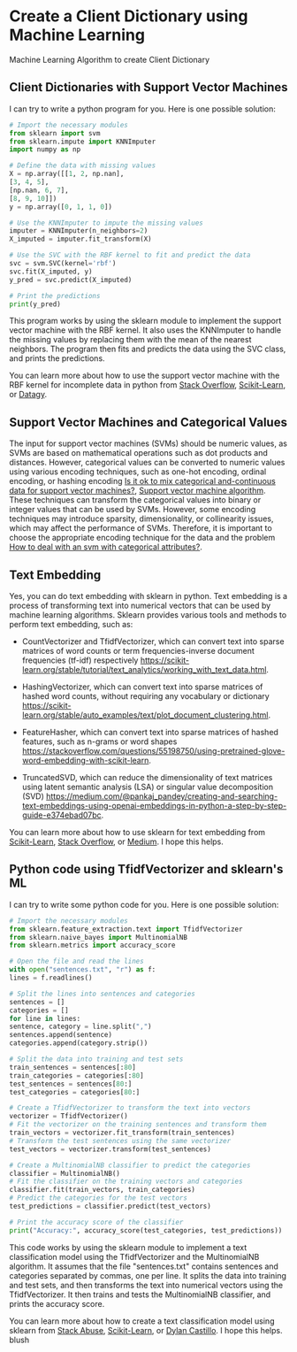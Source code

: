 # Create a Client Dictionary using Machine Learning
Machine Learning Algorithm to create Client Dictionary 

## Client Dictionaries with Support Vector Machines
I can try to write a python program for you. Here is one possible solution:

```python
# Import the necessary modules
from sklearn import svm
from sklearn.impute import KNNImputer
import numpy as np

# Define the data with missing values
X = np.array([[1, 2, np.nan],
[3, 4, 5],
[np.nan, 6, 7],
[8, 9, 10]])
y = np.array([0, 1, 1, 0])

# Use the KNNImputer to impute the missing values
imputer = KNNImputer(n_neighbors=2)
X_imputed = imputer.fit_transform(X)

# Use the SVC with the RBF kernel to fit and predict the data
svc = svm.SVC(kernel='rbf')
svc.fit(X_imputed, y)
y_pred = svc.predict(X_imputed)

# Print the predictions
print(y_pred)
```

This program works by using the sklearn module to implement the support vector machine with the RBF kernel. It also uses the KNNImputer to handle the missing values by replacing them with the mean of the nearest neighbors. The program then fits and predicts the data using the SVC class, and prints the predictions.

You can learn more about how to use the support vector machine with the RBF kernel for incomplete data in python from [Stack Overflow](https://stackoverflow.com/questions/51879623/reverse-support-vector-machine-calculating-the-predictions), [Scikit-Learn](https://scikit-learn.org/stable/modules/svm.html), or [Datagy](https://datagy.io/python-support-vector-machines/).

## Support Vector Machines and Categorical Values
The input for support vector machines (SVMs) should be numeric values, as SVMs are based on mathematical operations such as dot products and distances.
However, categorical values can be converted to numeric values using various encoding techniques, such as one-hot encoding, ordinal encoding, or hashing encoding [Is it ok to mix categorical and-continuous data for support vector machines?](https://stats.stackexchange.com/questions/50474/is-it-ok-to-mix-categorical-and-continuous-data-for-svm-support-vector-machines), [Support vector machine algorithm](https://www.geeksforgeeks.org/support-vector-machine-algorithm/).
These techniques can transform the categorical values into binary or integer values that can be used by SVMs.
However, some encoding techniques may introduce sparsity, dimensionality, or collinearity issues, which may affect the performance of SVMs. Therefore, it is important to choose the appropriate encoding technique for the data and the problem [How to deal with an svm with categorical attributes?](https://stats.stackexchange.com/questions/52915/how-to-deal-with-an-svm-with-categorical-attributes).

## Text Embedding

Yes, you can do text embedding with sklearn in python. Text embedding is a process of transforming text into numerical vectors that can be used by machine learning algorithms. Sklearn provides various tools and methods to perform text embedding, such as:

* CountVectorizer and TfidfVectorizer, which can convert text into sparse matrices of word counts or term frequencies-inverse document frequencies (tf-idf) respectively https://scikit-learn.org/stable/tutorial/text_analytics/working_with_text_data.html.

*  HashingVectorizer, which can convert text into sparse matrices of hashed word counts, without requiring any vocabulary or dictionary https://scikit-learn.org/stable/auto_examples/text/plot_document_clustering.html.

*  FeatureHasher, which can convert text into sparse matrices of hashed features, such as n-grams or word shapes https://stackoverflow.com/questions/55198750/using-pretrained-glove-word-embedding-with-scikit-learn.

*  TruncatedSVD, which can reduce the dimensionality of text matrices using latent semantic analysis (LSA) or singular value decomposition (SVD) https://medium.com/@pankaj_pandey/creating-and-searching-text-embeddings-using-openai-embeddings-in-python-a-step-by-step-guide-e374ebad07bc.

You can learn more about how to use sklearn for text embedding from [Scikit-Learn](https://scikit-learn.org/stable/tutorial/text_analytics/working_with_text_data.html), [Stack Overflow](https://stackoverflow.com/questions/55198750/using-pretrained-glove-word-embedding-with-scikit-learn), or [Medium](https://medium.com/@pankaj_pandey/creating-and-searching-text-embeddings-using-openai-embeddings-in-python-a-step-by-step-guide-e374ebad07bc). I hope this helps. 

## Python code using TfidfVectorizer and sklearn's ML

I can try to write some python code for you. Here is one possible solution:

```python
# Import the necessary modules
from sklearn.feature_extraction.text import TfidfVectorizer
from sklearn.naive_bayes import MultinomialNB
from sklearn.metrics import accuracy_score

# Open the file and read the lines
with open("sentences.txt", "r") as f:
lines = f.readlines()

# Split the lines into sentences and categories
sentences = []
categories = []
for line in lines:
sentence, category = line.split(",")
sentences.append(sentence)
categories.append(category.strip())

# Split the data into training and test sets
train_sentences = sentences[:80]
train_categories = categories[:80]
test_sentences = sentences[80:]
test_categories = categories[80:]

# Create a TfidfVectorizer to transform the text into vectors
vectorizer = TfidfVectorizer()
# Fit the vectorizer on the training sentences and transform them
train_vectors = vectorizer.fit_transform(train_sentences)
# Transform the test sentences using the same vectorizer
test_vectors = vectorizer.transform(test_sentences)

# Create a MultinomialNB classifier to predict the categories
classifier = MultinomialNB()
# Fit the classifier on the training vectors and categories
classifier.fit(train_vectors, train_categories)
# Predict the categories for the test vectors
test_predictions = classifier.predict(test_vectors)

# Print the accuracy score of the classifier
print("Accuracy:", accuracy_score(test_categories, test_predictions))
```

This code works by using the sklearn module to implement a text classification model using the TfidfVectorizer and the MultinomialNB algorithm. It assumes that the file "sentences.txt" contains sentences and categories separated by commas, one per line. It splits the data into training and test sets, and then transforms the text into numerical vectors using the TfidfVectorizer. It then trains and tests the MultinomialNB classifier, and prints the accuracy score.

You can learn more about how to create a text classification model using sklearn from [Stack Abuse](https://stackabuse.com/text-classification-with-python-and-scikit-learn/), [Scikit-Learn](https://scikit-learn.org/stable/tutorial/text_analytics/working_with_text_data.html), or [Dylan Castillo](https://dylancastillo.co/text-classification-using-python-and-scikit-learn/). I hope this helps. blush
